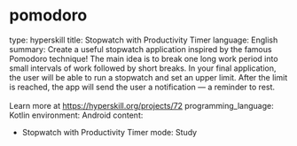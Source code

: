 # pomodoro
type: hyperskill
title: Stopwatch with Productivity Timer
language: English
summary: Create a useful stopwatch application inspired by the famous Pomodoro technique!
  The main idea is to break one long work period into small intervals of work followed
  by short breaks. In your final application, the user will be able to run a stopwatch
  and set an upper limit. After the limit is reached, the app will send the user a
  notification — a reminder to rest.<br/><br/>Learn more at <a href="https://hyperskill.org/projects/72?utm_source=ide&utm_medium=ide&utm_campaign=ide&utm_content=project-card">https://hyperskill.org/projects/72</a>
programming_language: Kotlin
environment: Android
content:
- Stopwatch with Productivity Timer
mode: Study
